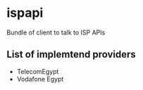 # ispapi
Bundle of client to talk to ISP APIs

## List of implemtend providers

- TelecomEgypt
- Vodafone Egypt
